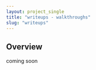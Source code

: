 ```yaml
---
layout: project_single
title: "writeups - walkthroughs"
slug: "writeups"
---
```


## Overview
coming soon
